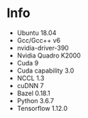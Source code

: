 # Info

- Ubuntu 18.04
- Gcc/Gcc++ v6
- nvidia-driver-390
- Nvidia Quadro K2000
- Cuda 9
- Cuda capability 3.0
- NCCL 1.3
- cuDNN 7
- Bazel 0.18.1
- Python 3.6.7
- Tensorflow 1.12.0
